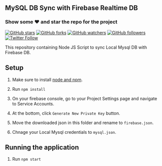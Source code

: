 ## MySQL DB Sync with Firebase Realtime DB

### Show some :heart: and star the repo for the project
[![GitHub stars](https://img.shields.io/github/stars/mdsami/firebase-mysql-sync.svg?style=social&label=Star)](https://github.com/mdsami/firebase-mysql-sync) [![GitHub forks](https://img.shields.io/github/stars/mdsami/firebase-mysql-sync.svg?style=social&label=Fork)](https://github.com/mdsami/firebase-mysql-sync/fork) [![GitHub watchers](https://img.shields.io/github/watchers/mdsami/firebase-mysql-sync.svg?style=social&label=Watch)](https://github.com/mdsami/firebase-mysql-sync) [![GitHub followers](https://img.shields.io/github/followers/mdsami.svg?style=social&label=Follow)](https://github.com/mdsami/firebase-mysql-sync)  
[![Twitter Follow](https://img.shields.io/twitter/follow/mdsami5.svg?style=social)](https://twitter.com/mdsami5)

This repository containing Node JS Script to sync  Local Mysql DB  with Firebase DB.


## Setup

1. Make sure to install [node and npm](https://nodejs.org/en/download).

2. Run `npm install`

3. On your firebase console, go to your Project Settings page and navigate to Service Accounts.

4. At the bottom, click `Generate New Private Key` button.

5. Move the downloaded json in this folder and rename to `firebase.json`.
6. Chnage your Local Mysql credentials to `mysql.json`.

## Running the application

1. Run `npm start`
